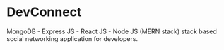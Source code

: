 # DevConnect
MongoDB - Express JS - React JS - Node JS (MERN stack) stack based social networking application for developers.
